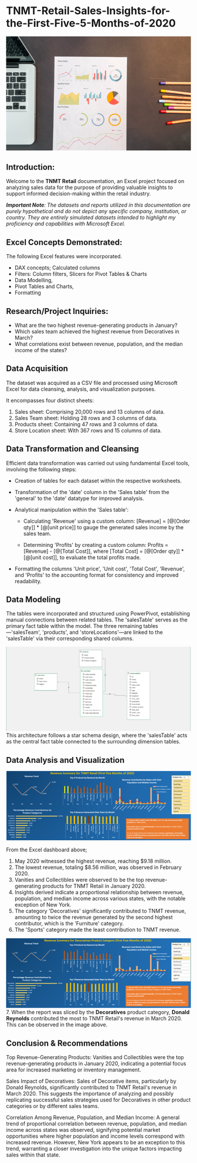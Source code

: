 # TNMT-Retail-Sales-Insights-for-the-First-Five-5-Months-of-2020

![](image1.png)

## Introduction:

Welcome to the **TNMT Retail** documentation, an Excel project focused on analyzing sales data for the purpose of providing valuable insights to support informed decision-making within the retail industry.

**_Important Note_**_: The datasets and reports utilized in this documentation are purely hypothetical and do not depict any specific company, institution, or country. They are entirely simulated datasets intended to highlight my proficiency and capabilities with Microsoft Excel._

## Excel Concepts Demonstrated:

The following Excel features were incorporated.
-	DAX concepts; Calculated columns
-	Filters: Column filters, Slicers for Pivot Tables & Charts
-	Data Modelling, 
-	Pivot Tables and Charts, 
-	Formatting
  
## Research/Project Inquiries:

- What are the two highest revenue-generating products in January?
- Which sales team achieved the highest revenue from Decoratives in March?
- What correlations exist between revenue, population, and the median income of the states?

## Data Acquisition

The dataset was acquired as a CSV file and processed using Microsoft Excel for data cleansing, analysis, and visualization purposes.

It encompasses four distinct sheets:

1. Sales sheet: Comprising 20,000 rows and 13 columns of data.
2. Sales Team sheet: Holding 28 rows and 3 columns of data.
3. Products sheet: Containing 47 rows and 3 columns of data.
4. Store Location sheet: With 367 rows and 15 columns of data.

## Data Transformation and Cleansing

Efficient data transformation was carried out using fundamental Excel tools, involving the following steps:

- Creation of tables for each dataset within the respective worksheets.
  
- Transformation of the 'date' column in the 'Sales table' from the 'general' to the 'date' datatype for improved analysis.
  
- Analytical manipulation within the 'Sales table':
  
  - Calculating 'Revenue' using a custom column: [Revenue] = [@[Order qty]] * [@[unit price]] to  gauge the generated sales income by the sales team.
    
  - Determining 'Profits' by creating a custom column: Profits = [Revenue] - [@[Total Cost]], where [Total Cost] = [@[Order qty]] * [@[unit cost]], to evaluate the total profits made.
    
- Formatting the columns 'Unit price', 'Unit cost', 'Total Cost', 'Revenue', and 'Profits' to the accounting format for consistency and improved readability.


## Data Modeling

The tables were incorporated and structured using PowerPivot, establishing manual connections between related tables. The 'salesTable' serves as the primary fact table within the model. The three remaining tables—'salesTeam', 'products', and 'storeLocations'—are linked to the 'salesTable' via their corresponding shared columns.

![](model.png)
This architecture follows a star schema design, where the 'salesTable' acts as the central fact table connected to the surrounding dimension tables.

## Data Analysis and Visualization

![](dashboard.png)

From the Excel dashboard above;

1.  May 2020 witnessed the highest revenue, reaching $9.18 million.
2.  The lowest revenue, totaling $8.56 million, was observed in February 2020.
3.	Vanities and Collectibles were observed to be the top revenue-generating products for TNMT Retail in January 2020.
4.	Insights derived indicate a proportional relationship between revenue, population, and median income across various states, with the notable exception of New York.
5.	The category 'Decoratives' significantly contributed to TNMT revenue, amounting to twice the revenue generated by the second highest contributor, which is the 'Furniture' category.
6.  The 'Sports' category made the least contribution to TNMT revenue.


![](decoratives.png)
7. When the report was sliced by the **Decoratives** product category, **Donald Reynolds** contributed the most to TNMT Retail's revenue in March 2020. This can be observed in the image above.

  	 
## Conclusion & Recommendations

Top Revenue-Generating Products: Vanities and Collectibles were the top revenue-generating products in January 2020, indicating a potential focus area for increased marketing or inventory management.

Sales Impact of Decoratives: Sales of Decorative items, particularly by Donald Reynolds, significantly contributed to TNMT Retail's revenue in March 2020. This suggests the importance of analyzing and possibly replicating successful sales strategies used for Decoratives in other product categories or by different sales teams.

Correlation Among Revenue, Population, and Median Income: A general trend of proportional correlation between revenue, population, and median income across states was observed, signifying potential market opportunities where higher population and income levels correspond with increased revenue. However, New York appears to be an exception to this trend, warranting a closer investigation into the unique factors impacting sales within that state.



